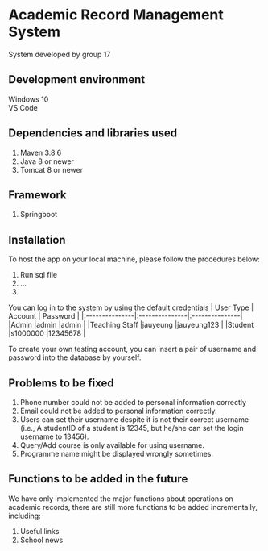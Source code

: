 # Academic Record Management System
System developed by group 17
## Development environment
Windows 10  
VS Code
## Dependencies and libraries used
1. Maven 3.8.6
2. Java 8 or newer
3. Tomcat 8 or newer
## Framework
1. Springboot
## Installation
To host the app on your local machine, please follow the procedures below: 
1. Run sql file    
2. ...
3.     

You can log in to the system by using the default credentials
| User Type      | Account        | Password       |
|:---------------|:---------------|:---------------|
|Admin           |admin           |admin           |
|Teaching Staff  |jauyeung        |jauyeung123     |
|Student         |s1000000        |12345678        |

To create your own testing account, you can insert a pair of username and password into the database by yourself. 
## Problems to be fixed
1. Phone number could not be added to personal information correctly
2. Email could not be added to personal information correctly.
3. Users can set their username despite it is not their correct username (i.e., A studentID of a student is 12345, but he/she can set the login username to 13456).
4. Query/Add course is only available for using username.
5. Programme name might be displayed wrongly sometimes.
## Functions to be added in the future
We have only implemented the major functions about operations on academic records, there are still more functions to be added incrementally, including:  
1. Useful links
2. School news

